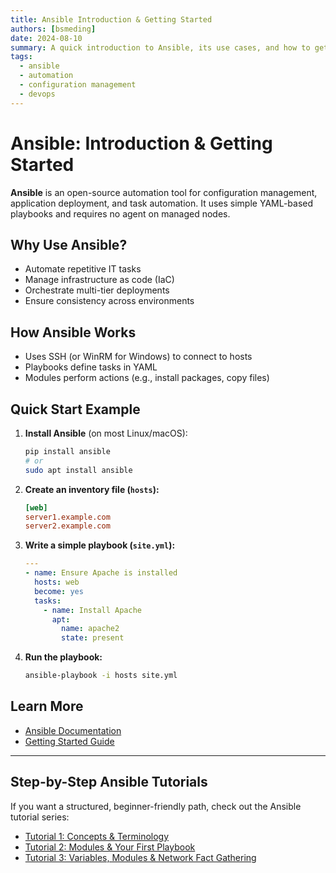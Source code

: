 ```yaml
---
title: Ansible Introduction & Getting Started
authors: [bsmeding]
date: 2024-08-10
summary: A quick introduction to Ansible, its use cases, and how to get started with automation.
tags:
  - ansible
  - automation
  - configuration management
  - devops
---
```


# Ansible: Introduction & Getting Started

**Ansible** is an open-source automation tool for configuration management, application deployment, and task automation. It uses simple YAML-based playbooks and requires no agent on managed nodes.
<!-- more -->

## Why Use Ansible?
- Automate repetitive IT tasks
- Manage infrastructure as code (IaC)
- Orchestrate multi-tier deployments
- Ensure consistency across environments

## How Ansible Works
- Uses SSH (or WinRM for Windows) to connect to hosts
- Playbooks define tasks in YAML
- Modules perform actions (e.g., install packages, copy files)

## Quick Start Example
1. **Install Ansible** (on most Linux/macOS):
   ```bash
   pip install ansible
   # or
   sudo apt install ansible
   ```
2. **Create an inventory file (`hosts`):**
   ```ini
   [web]
   server1.example.com
   server2.example.com
   ```
3. **Write a simple playbook (`site.yml`):**
   ```yaml
   ---
   - name: Ensure Apache is installed
     hosts: web
     become: yes
     tasks:
       - name: Install Apache
         apt:
           name: apache2
           state: present
   ```
4. **Run the playbook:**
   ```bash
   ansible-playbook -i hosts site.yml
   ```

## Learn More
- [Ansible Documentation](https://docs.ansible.com/)
- [Getting Started Guide](https://docs.ansible.com/ansible/latest/getting_started/index.html)

---

## Step-by-Step Ansible Tutorials
If you want a structured, beginner-friendly path, check out the Ansible tutorial series:
- [Tutorial 1: Concepts & Terminology](../../tutorials/ansible_tutorial_1_concepts.md)
- [Tutorial 2: Modules & Your First Playbook](../../tutorials/ansible_tutorial_2_modules.md)
- [Tutorial 3: Variables, Modules & Network Fact Gathering](../../tutorials/ansible_tutorial_3_variables_facts.md) 